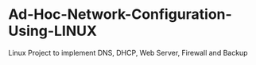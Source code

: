 # Ad-Hoc-Network-Configuration-Using-LINUX
Linux Project to implement DNS, DHCP, Web Server, Firewall and Backup
